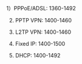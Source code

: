 1）PPPoE/ADSL: 1360-1492

2) PPTP VPN: 1400-1460

3) L2TP VPN: 1400-1460

4) Fixed IP: 1400-1500

5) DHCP: 1400-1492

